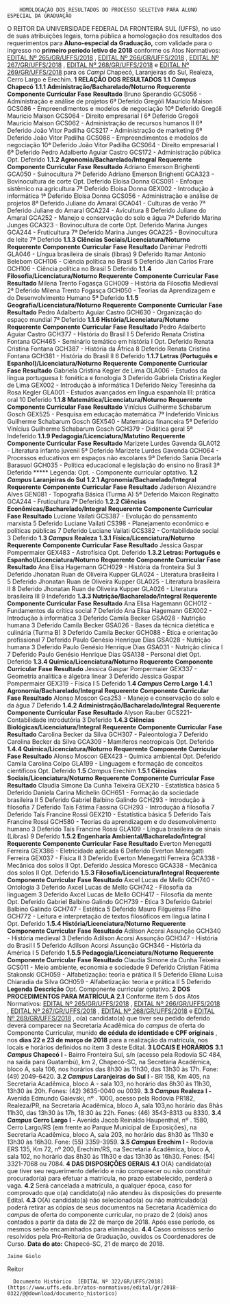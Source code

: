         HOMOLOGAÇÃO DOS RESULTADOS DO PROCESSO SELETIVO PARA ALUNO ESPECIAL DA GRADUAÇÃO  

 O REITOR DA UNIVERSIDADE FEDERAL DA FRONTEIRA SUL (UFFS), no uso de suas atribuições legais, torna pública a homologação dos resultados dos requerimentos para **Aluno-especial da Graduação,** com validade para o ingresso no **primeiro período letivo de 2018** conforme os Atos Normativos: [EDITAL Nº 265/GR/UFFS/2018](https://www.uffs.edu.br/atos-normativos/edital/gr/2018-0265)  , [EDITAL Nº 266/GR/UFFS/2018](https://www.uffs.edu.br/atos-normativos/edital/gr/2018-0266)  , [EDITAL Nº 267/GR/UFFS/2018](https://www.uffs.edu.br/atos-normativos/edital/gr/2018-0267)  , [EDITAL Nº 268/GR/UFFS/2018](https://www.uffs.edu.br/atos-normativos/edital/gr/2018-0268)  e [EDITAL Nº 269/GR/UFFS/2018](https://www.uffs.edu.br/atos-normativos/edital/gr/2018-0269)  para os *Campi* Chapecó, Laranjeiras do Sul, Realeza, Cerro Largo e Erechim.  **1 RELAÇÃO DOS RESULTADOS**  **1.1 *Campus* Chapecó**  **1.1.1 Administração/Bacharelado/Noturno**      **Requerente**    **Componente Curricular**    **Fase**    **Resultado**      Bruno Sperandio   GCS056 - Administração e análise de projetos   6ª   Deferido     Grególi Maurício Maison   GCS086 - Empreendimentos e modelos de negociação   10ª   Deferido     Grególi Maurício Maison   GCS064 - Direito empresarial I   6ª   Deferido     Grególi Maurício Maison   GCS062 - Administração de recursos humanos II   6ª   Deferido     João Vitor Padilha   GCS217 - Administração de marketing   6ª   Deferido     João Vitor Padilha   GCS086 - Empreendimentos e modelos de negociação   10ª   Deferido     João Vitor Padilha   GCS064 - Direito empresarial I   6ª   Deferido     Pedro Adalberto Aguiar Castro   GCS172 - Administração pública   Opt.   Deferido     **1.1.2 Agronomia/Bacharelado/Integral**      **Requerente**    **Componente Curricular**    **Fase**    **Resultado**      Adriano Emerson Brighenti   GCA050 - Suinocultura   7ª   Deferido     Adriano Emerson Brighenti   GCA323 - Bovinocultura de corte   Opt.   Deferido     Eloisa Donna   GCS091 - Enfoque sistêmico na agricultura   7ª   Deferido     Eloisa Donna   GEX002 - Introdução à informática   1ª   Deferido     Eloisa Donna   GCS056 - Administração e análise de projetos   8ª   Deferido     Juliane do Amaral   GCA041 - Culturas de verão   7ª   Deferido     Juliane do Amaral   GCA224 - Avicultura   8   Deferido     Juliane do Amaral   GCA252 - Manejo e conservação do solo e água   7ª   Deferido     Marina Junges   GCA323 - Bovinocultura de corte   Opt.   Deferido     Marina Junges   GCA244 - Fruticultura   7ª   Deferido     Marina Junges   GCA225 - Bovinocultura de leite   7ª   Deferido     **1.1.3 Ciências Sociais/Licenciatura/Noturno**      **Requerente**    **Componente Curricular**    **Fase**    **Resultado**      Danimar Pedrotti   GLA046 - Língua brasileira de sinais (libras)   9   Deferido     Itamar Antonio Belebom   GCH106 - Ciência política no Brasil   5   Deferido     Jian Carlos Frare   GCH106 - Ciência política no Brasil   5   Deferido     **1.1.4 Filosofia/Licenciatura/Noturno**      **Requerente**    **Componente Curricular**    **Fase**    **Resultado**      Milena Trento Fogasça   GCH009 - História da Filosofia Medieval   2ª   Deferido     Milena Trento Fogasça   GCH050 - Teorias da Aprendizagem e do Desenvolvimento Humano   5ª   Deferido      **1.1.5 Geografia/Licenciatura/Noturno**      **Requerente**    **Componente Curricular**    **Fase**    **Resultado**      Pedro Adalberto Aguiar Castro   GCH630 - Organização do espaço mundial   7ª   Deferido     **1.1.6 História/Licenciatura/Noturno**      **Requerente**    **Componente Curricular**    **Fase**    **Resultado**      Pedro Adalberto Aguiar Castro   GCH377 - História do Brasil I   5   Deferido     Renata Cristina Fontana   GCH465 - Seminário temático em história I   Opt.   Deferido     Renata Cristina Fontana   GCH387 - História da África   8   Deferido     Renata Cristina Fontana   GCH381 - História do Brasil II   6   Deferido     **1.1.7 Letras (Português e Espanhol)/Licenciatura/Noturno**      **Requerente**    **Componente Curricular**    **Fase**    **Resultado**      Gabriela Cristina Kegler de Lima   GLA006 - Estudos da língua portuguesa I: fonética e fonologia   3   Deferido     Gabriela Cristina Kegler de Lima   GEX002 - Introdução à informática   1   Deferido     Nelcy Teresinha da Rosa Kegler   GLA001 - Estudos avançados em língua espanhola III: prática oral   10   Deferido     **1.1.8 Matemática/Licenciatura/Noturno**      **Requerente**    **Componente Curricular**    **Fase**    **Resultado**      Vinícius Guilherme Schabarum Gosch   GEX525 - Pesquisa em educação matemática   7ª   Indeferido     Vinícius Guilherme Schabarum Gosch   GEX540 - Matemática financeira   5ª   Deferido     Vinícius Guilherme Schabarum Gosch   GCH379 - Didática geral   5ª   Indeferido     **1.1.9 Pedagogia/Licenciatura/Matutino**      **Requerente**    **Componente Curricular**    **Fase**    **Resultado**      Marizete Lurdes Gavenda   GLA012 - Literatura infanto juvenil   5ª   Deferido     Marizete Lurdes Gavenda   GCH064 - Processos educativos em espaços não escolares   9ª   Deferido     Sania Decarla Barasuol   GCH035 - Política educacional e legislação do ensino no Brasil   3ª   Deferido     ***** Legenda: Opt. - Componente curricular optativo. **1.2 *Campus* Laranjeiras do Sul**  **1.2.1 Agronomia/Bacharelado/Integral**      **Requerente**    **Componente Curricular**    **Fase**    **Resultado**      Jaderson Alexandre Alves   GEN081 - Topografia Básica (Turma A)   5ª   Deferido     Maicon Reginatto   GCA244 - Fruticultura   7ª   Deferido     **1.2.2 Ciências Econômicas/Bacharelado/Integral**      **Requerente**    **Componente Curricular**    **Fase**    **Resultado**      Luciane Vailati   GCS387 - Evolução do pensamento marxista   5   Deferido     Luciane Vailati   CS398 - Planejamento econômico e políticas públicas   7   Deferido     Luciane Vailati   GCS382 - Contabilidade social   3   Deferido     **1.3 *Campus* Realeza**  **1.3.1 Física/Licenciatura/Noturno**      **Requerente**    **Componente Curricular**    **Fase**    **Resultado**      Jessica Gaspar Pompermaier   GEX483 - Astrofísica   Opt.   Deferido     **1.3.2 Letras: Português e Espanhol/Licenciatura/Noturno**      **Requerente**    **Componente Curricular**    **Fase**    **Resultado**      Ana Elisa Hagemann   GCH029 - História da fronteira Sul   3   Deferido     Jhonatan Ruan de Oliveira Kupper   GLA024 - Literatura brasileira I   5   Deferido     Jhonatan Ruan de Oliveira Kupper   GLA025 - Literatura brasileira II   8   Deferido     Jhonatan Ruan de Oliveira Kupper   GLA026 - Literatura brasileira III   9   Indeferido     **1.3.3 Nutrição/Bacharelado/Integral**      **Requerente**    **Componente Curricular**    **Fase**    **Resultado**      Ana Elisa Hagemann   GCH012 - Fundamentos da crítica social   7   Deferido     Ana Elisa Hagemann   GEX002 - Introdução à informática   3   Deferido     Camila Becker   GSA028 - Nutrição humana   3   Deferido     Camila Becker   GSA026 - Bases da técnica dietética e culinária (Turma B)   3   Deferido     Camila Becker   GCH088 - Ética e orientação profissional   7   Deferido     Paulo Genésio Henrique Dias   GSA028 - Nutrição humana   3   Deferido     Paulo Genésio Henrique Dias   GSA031 - Nutrição clínica I   7   Deferido     Paulo Genésio Henrique Dias   GSA138 - Personal diet   Opt.   Deferido     **1.3.4 Química/Licenciatura/Noturno**      **Requerente**    **Componente Curricular**    **Fase**    **Resultado**      Jessica Gaspar Pompermaier   GEX337 - Geometria analítica e álgebra linear   3   Deferido     Jessica Gaspar Pompermaier   GEX319 - Física I   5   Deferido     **1.4 *Campus* Cerro Largo**  **1.4.1 Agronomia/Bacharelado/Integral**      **Requerente**    **Componente Curricular**    **Fase**    **Resultado**      Alonso Moscon   Gca253 - Manejo e conservação do solo e da água   7   Deferido     **1.4.2 Administração/Bacharelado/Integral**      **Requerente**    **Componente Curricular**    **Fase**    **Resultado**      Alyson Rauber   GCS221- Contabilidade introdutória   3   Deferido     **1.4.3 Ciências Biológicas/Licenciatura/Integral**      **Requerente**    **Componente Curricular**    **Fase**    **Resultado**      Carolina Becker da Silva   GCH307 - Paleontologia   7   Deferido     Carolina Becker da Silva   GCA309 - Mamíferos neotropicais   Opt.   Deferido     **1.4.4 Química/Licenciatura/Noturno**      **Requerente**    **Componente Curricular**    **Fase**    **Resultado**      Alonso Moscon   GEX423 - Química ambiental   Opt.   Deferido     Camila Carolina Colpo   GLA199 - Linguagem e formação de conceitos científicos   Opt.   Deferido     **1.5**  *Campus* Erechim **1.5.1 Ciências Sociais/Licenciatura/Noturno**      **Requerente**    **Componente Curricular**    **Fase**    **Resultado**      Claudia Simone Da Cunha Teixeira   GEX210 - Estatística básica   5   Deferido     Daniela Carina Michelin   GCH651 - Formação da sociedade brasileira II   5   Deferido     Gabriel Balbino Galindo   GCH293 - Introdução à filosofia   7   Deferido     Taís Fátima Fassina   GCH293 - Introdução à filosofia   7   Deferido     Taís Francine Rossi   GEX210 - Estatística básica   5   Deferido     Taís Francine Rossi   GCH580 - Teorias da aprendizagem e do desenvolvimento humano   3   Deferido     Taís Francine Rossi   GLA109 - Língua brasileira de sinais (Libras)   9   Deferido     **1.5.2 Engenharia Ambiental/Bacharelado/Integral**      **Requerente**    **Componente Curricular**    **Fase**    **Resultado**      Everton Menegatti Ferreira   GEX386 - Eletricidade aplicada   6   Deferido     Everton Menegatti Ferreira   GEX037 - Física II   3   Deferido     Everton Menegatti Ferreira   GCA338 - Mecânica dos solos II   Opt.   Deferido     Jessica Moresco   GCA338 - Mecânica dos solos II   Opt.   Deferido     **1.5.3 Filosofia/Licenciatura/Integral**      **Requerente**    **Componente Curricular**    **Fase**    **Resultado**      Axcel Lucas de Mello   GCH740 - Ontologia   3   Deferido     Axcel Lucas de Mello   GCH742 - Filosofia da linguagem   3   Deferido     Axcel Lucas de Mello   GCH417 - Filosofia da mente   Opt.   Deferido     Gabriel Balbino Galindo   GCH739 - Ética   3   Deferido     Gabriel Balbino Galindo   GCH747 - Estética   5   Deferido     Mauro Filgueiras Filho   GCH772 - Leitura e interpretação de textos filosóficos em língua latina I   Opt.   Deferido      **1.5.4 História/Licenciatura/Noturno**      **Requerente**    **Componente Curricular**    **Fase**    **Resultado**      Adilson Acorsi Assunção   GCH340 - História medieval   3   Deferido     Adilson Acorsi Assunção   GCH347 - História do Brasil I   5   Deferido     Adilson Acorsi Assunção   GCH346 - História da América I   5   Deferido     **1.5.5 Pedagogia/Licenciatura/Noturno**      **Requerente**    **Componente Curricular**    **Fase**    **Resultado**      Claudia Simone da Cunha Teixeira   GCS011 - Meio ambiente, economia e sociedade   9   Deferido     Cristian Fátima Stakonski   GCH059 - Alfabetização: teoria e prática II   5   Deferido     Eliana Luisa Chiaradia da Silva   GCH059 - Alfabetização: teoria e prática II   5   Deferido          **Legenda**    **Descrição**      Opt.   Componente curricular optativo.      **2 DOS PROCEDIMENTOS PARA MATRÍCULA**  **2.1** Conforme item 5 dos Atos Normativos: [EDITAL Nº 265/GR/UFFS/2018](https://www.uffs.edu.br/atos-normativos/edital/gr/2018-0265)  , [EDITAL Nº 266/GR/UFFS/2018](https://www.uffs.edu.br/atos-normativos/edital/gr/2018-0266)  , [EDITAL Nº 267/GR/UFFS/2018](https://www.uffs.edu.br/atos-normativos/edital/gr/2018-0267)  , [EDITAL Nº 268/GR/UFFS/2018](https://www.uffs.edu.br/atos-normativos/edital/gr/2018-0268)  e [EDITAL Nº 269/GR/UFFS/2018](https://www.uffs.edu.br/atos-normativos/edital/gr/2018-0269)  , o(a) candidato(a) que tiver seu pedido deferido deverá comparecer na Secretaria Acadêmica do *campus* de oferta do Componente Curricular, munido **de cédula de identidade e CPF originais** , nos **dias 22 e 23 de março de 2018** para a realização da matrícula, nos locais e horários definidos no item 3 deste Edital.  **3 LOCAIS E HORÁRIOS**  **3.1 *Campus* Chapecó**  **I -** Bairro Fronteira Sul, s/n (acesso pela Rodovia SC 484, na saída para Guatambú), km 2, Chapecó-SC, na Secretaria Acadêmica, bloco A, sala 106, nos horários das 8h30 às 11h30, das 13h30 às 17h. Fone: (49) 2049-6420. **3.2 *Campus* Laranjeiras do Sul**  **I -** BR 158, Km 405, na Secretaria Acadêmica, bloco A - sala 103, no horário das 8h30 às 11h30, 13h30 às 20h. Fones: (42) 3635-0040 ou 0039. **3.3 *Campus* Realeza**  **I -** Avenida Edmundo Gaievski, nº . 1000, acesso pela Rodovia PR182, Realeza/PR, na Secretaria Acadêmica, bloco A, sala 103,no horário das 8hàs 11h30, das 13h30 às 17h, 18:30 às 22h. Fones: (46) 3543-8313 ou 8330. **3.4 *Campus* Cerro Largo**  **I -** Avenida Jacob Reinaldo Haupenthal, nº . 1580, Cerro Largo/RS (em frente ao Parque Municipal de Exposições), na Secretaria Acadêmica, bloco A, sala 203, no horário das 8h30 às 11h30 e 13h30 às 16h30. Fone: (55) 3359-3959. **3.5 *Campus* Erechim**  **I -** Rodovia ERS 135, Km 72, nº 200, Erechim/RS, na Secretaria Acadêmica, bloco A, sala 102, no horário das 8h30 às 11h30 e das 13h30 às 16h30. Fones: (54) 3321-7068 ou 7084.  **4 DAS DISPOSIÇÕES GERAIS**  **4.1** O(A) candidato(a) que tiver seu requerimento deferido e não comparecer ou não constituir procurador(a) para efetuar a matrícula, no prazo estabelecido, perderá a vaga. **4.2** Será cancelada a matrícula, a qualquer época, caso for comprovado que o(a) candidato(a) não atendeu às disposições do presente Edital. **4.3** O(A) candidato(a) não selecionado(a) ou não matriculado(a) poderá retirar as cópias de seus documentos na Secretaria Acadêmica do *campus* de oferta do componente curricular, no prazo de 2 (dois) anos contados a partir da data de 22 de março de 2018. Após esse período, os mesmos serão encaminhados para eliminação. **4.4** Casos omissos serão resolvidos pela Pró-Reitoria de Graduação, ouvidos os Coordenadores de Curso.      **Data do ato:** Chapecó-SC, 21 de março de 2018.   
 

    Jaime Giolo   
 Reitor 

      Documento Histórico  [EDITAL Nº 322/GR/UFFS/2018](https://www.uffs.edu.br/atos-normativos/edital/gr/2018-0322/@@download/documento_historico)     
      